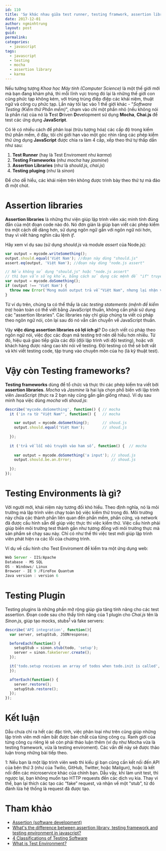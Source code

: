 ```yaml
---
id: 110
title: 'Sự khác nhau giữa test runner, testing framwork, assertion library, và testing plugin? '
date: 2017-12-01
author: ngminhtrung
layout: post
guid: 
permalink: 
categories:
  - javascript
tags:
  - javascript
  - testing
  - mocha
  - assertion library
  - karma
---
```


Nếu tưởng tượng _Khoa học Máy tính (Computer Science)_ là một thế giới mới mà bạn đang khám phá, thì mỗi lĩnh vực trong đó lại là những thế giới con cũng phức tạp không kém, với trùng trùng điệp điệp các khái niệm, thuật ngữ và công cụ phức tạp. Lần này tôi lạc vào 1 thế giới khác - "_Software Testing (Kiểm thử Phần mềm)_", chạm vào chỉ một phần nhỏ (nếu không nói là phần rìa) của nó là **T**est **D**riven **D**evelopment sử dụng **Mocha**, **Chai.js** để test các ứng dụng **JavaScript**. 

Có lẽ có nhiều cách để phân loại (trừu tượng hóa) các cấp độ trong kiểm thử phần mềm, ở đây, tôi chỉ giới hạn vào một góc nhìn rằng các phép kiểm thử ứng dụng **JavaScript** được chia ra làm 4 cấp, xếp theo thứ tự thấp dần như sau:
1. **Test Runner** (hay là Test Enviroment như _karma_)
2. **Testing Frameworks** (như _mocha_ hay _jasmine_)
3. **Assertion Libraries** (như là _should.js_, _chai.js_)
4. **Testing pluging** (như là _sinon_)

Để cho dễ hiểu, các khái niệm trên không được trình bày theo thứ tự mà đảo đi một chút. 

# **Assertion libraries**

**Assertion libraries** là những thư viện giúp lập trình viên xác minh tính đúng đắn của một đoạn code nào đó. Nó đơn giản là giúp bạn viết các phép kiểm tra một cách dễ dàng hơn, sử dụng ngôn ngữ gần với ngôn ngữ nói hơn, thay vì viết hàng nghìn câu lệnh _if_.

Hãy xem ví dụ sau (sử dụng _should.js_ và module _assert_ của Node.js):

``` js
var output = mycode.writeSomething();
output.should.equal('Việt Nam'); //đoạn này dùng "should.js"
assert.eq(output, 'Việt Nam'); //đoạn này dùng "node.js assert"

// Nếu không sử dụng "should.js" hoặc "node.js assert" 
// thì bạn vẫn sống khỏe, bằng cách sử dụng các mệnh đề "if" truyền thống:
var output = mycode.doSomething();
if (output !== 'Việt Nam') {
  throw new Error('Mong muốn output trả về "Việt Nam", nhưng lại nhận về '+output);
}
```
Từ ví dụ trên, chúng ta có thể thấy là các _testing statements (mệnh đề kiểm tra)_ hoàn toàn có thể viết bằng JavaScript thuần, không cần phải sử dụng các "assertion libraries". Các libraries này chỉ giúp chúng ta viết cú pháp theo ngôn ngữ nói, còn lại sau đó nó vẫn cần chuyển về JavaScript thuần. 

Vậy **việc dùng assertion libraries có lợi ích gì**? Do cách viết cú pháp theo ngôn ngữ nói, việc đọc các đoạn mã testing trở nên dễ hiểu hơn nhiều. Từ đó, hiệu quả giao tiếp giữa các đội (đội lập trình với đội testing), hoặc với khách hàng được nâng cao khi nói về testing. Đội testing có thể sẽ bớt vất vả khi viết testing code, tập trung vào chuyên môn của họ (là kỹ thuật test).

# Vậy còn **Testing frameworks**? 

**Testing frameworks** dùng để tổ chức và thực thi các phép kiểm tra viết bởi **assertion libraries**. _Mocha_ và _Jasmine_ là hai lựa chọn phổ biến với lập trình viên JavaScript (thực ra 2 bạn này cũng gần gần giống nhau). Ví dụ sau minh họa việc dùng _mocha_ với _shoud.js_: 

``` js
describe('mycode.doSomething', function() { // mocha
  it ('in ra từ "Việt Nam"', function() {   // mocha

    var output = mycode.doSomething();      // shoud.js
    output.should.equal('Việt Nam');        // shoud.js    
  
  });
  
  it ('trả về lỗi nếu truyền vào ham số', function() {  // mocha
  
    var output = mycode.doSomething('a input'); // shoud.js
    output.should.be.an.Error;                  // shoud.js
  
  });
});
```

# **Testing Environments** là gì?

Với người mới, khái niệm này tương đối khó hiểu. Theo định nghĩa, nó là môi trường mà lập trình viên chạy toàn bộ việc kiểm thử trong đó. Môi trường này chứa các thành phần liên quan đến phần mềm, phần cứng, và network đã được cấu hình sẵn để giúp việc thực thi việc kiểm thử. Việc cấu hình phải giúp biến môi trường test thành gần như tương đồng với môi trường thực mà sản phẩm sẽ chạy sau này. Chỉ có như thế thì việc test mới giúp lập trình viên phát hiện ra các lỗi của chương trình.

Ví dụ về cấu hình cho Test Enviroment để kiểm tra một ứng dụng web:
```js
Web Server - IIS/Apache
Database - MS SQL
OS - Windows/ Linux
Browser - IE 9 /FireFox Quantum
Java version : version 6
```

# Testing Plugin

Testing plugins là những phần mở rộng giúp gia tăng tính năng cho các test assertion.  Đoạn code sau cho thấy tính năng của 1 plugin cho _Chai.js_ tên là _Sinon.js_, giúp tạo mocks, stubs<sup>[1](#footnote1_stub)</sup> và fake servers: 

```js
describe('API integration', function(){
  var server, setupStub, JSONresponse;

  beforeEach(function() {
    setupStub = sinon.stub(todo, 'setup');
    server = sinon.fakeServer.create();
  });

  it('todo.setup receives an array of todos when todo.init is called', function () {
  });

  afterEach(function() {
    server.restore();
    setupStub.restore();
  });
});
```
# Kết luận

Dẫu chưa chỉ ra hết các đặc tính, việc phân loại như trên cũng giúp những lập trình viên mới nắm bắt được bản chất của từng công cụ. Ranh giới của từng công cụ riêng lẻ sẽ còn phải thảo luận thêm (ví dụ như Mocha vừa là testing framework, vừa là testing enviroment). Các vấn đề này sẽ được thảo luận trong những bài tiếp theo.

<a name="footnote1_stub">1</a>: Nếu bạn là một lập trình viên web thì kiểu gì bạn cũng cần kết nối đến API của bên thứ 3 (như của Twilio, GitHub, Twitter, hoặc Mailgun), hoặc là kết nối đến các microservice khác của chính bạn. Dẫu vậy, khi làm unit test, thì ngược lại, bạn không muốn tạo HTTP requests đến các dịch vụ kia. Thay vì thế, bạn lại thích các tạo các “fake” request, và nhận về một "stub", từ đó đánh lừa hệ thống là request đã được tạo. 




# Tham khảo
- [Assertion (software development)](https://en.wikipedia.org/wiki/Assertion_(software_development))
- [What's the difference between assertion library, testing framework and testing environment in javascript?](https://stackoverflow.com/questions/25678063/whats-the-difference-between-assertion-library-testing-framework-and-testing-e)
- [4 Classifications of Testing Software](http://amzotti.github.io/testing/2015/03/16/what-is-the-difference-between-a-test-runner-testing-framework-assertion-library-and-a-testing-plugin/)
- [What is Test Environment?](https://www.tutorialspoint.com/software_testing_dictionary/test_environment.htm)

